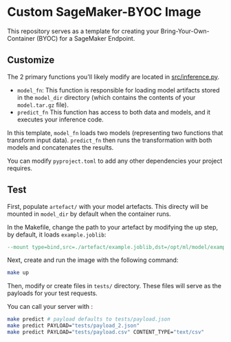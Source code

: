 # Custom SageMaker-BYOC Image

This repository serves as a template for creating your Bring-Your-Own-Container (BYOC) for a SageMaker Endpoint.

## Customize

The 2 primary functions you'll likely modify are located in [src/inference.py](./src/inference.py). 

- `model_fn`: This function is responsible for loading model artifacts stored in the `model_dir` directory (which contains the contents of your `model.tar.gz` file).
- `predict_fn` This function has access to both data and models, and it executes your inference code.

In this template, `model_fn` loads two models (representing two functions that transform input data). 
`predict_fn` then runs the transformation with both models and concatenates the results.

You can modify `pyproject.toml` to add any other dependencies your project requires.

## Test

First, populate `artefact/` with your model artefacts. This directy will be mounted in 
`model_dir` by default when the container runs. 

In the Makefile, change the path to your artefact by modifying the up step, by default, it loads `example.joblib`:

```Makefile
--mount type=bind,src=./artefact/example.joblib,dst=/opt/ml/model/example.joblib \
```

Next, create and run the image with the following command:

```sh
make up
```

Then, modify or create files in `tests/` directory. These files will serve as the payloads for 
your test requests.

You can call your server with : 

```sh
make predict # payload defaults to tests/payload.json
make predict PAYLOAD="tests/payload_2.json"
make predict PAYLOAD="tests/payload.csv" CONTENT_TYPE="text/csv"
```

